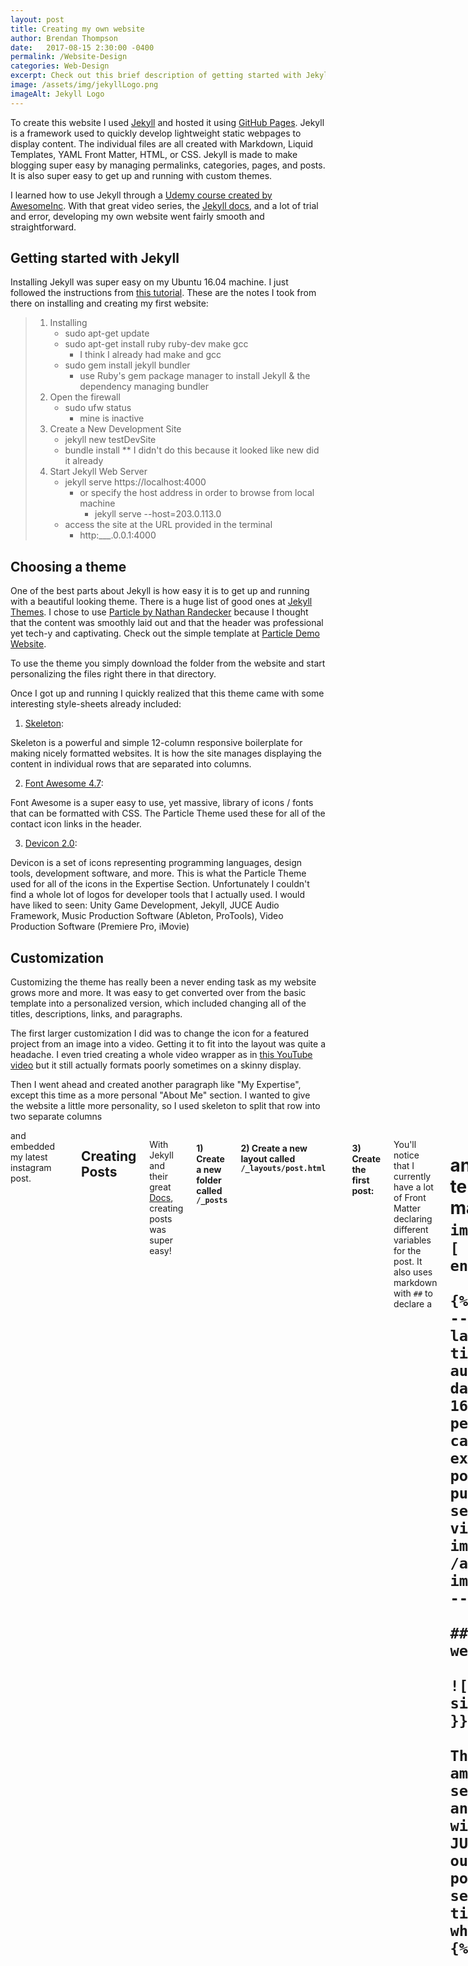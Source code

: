 ```yaml
---
layout: post
title: Creating my own website
author: Brendan Thompson
date:   2017-08-15 2:30:00 -0400
permalink: /Website-Design
categories: Web-Design
excerpt: Check out this brief description of getting started with Jekyll and getting my first website off the ground
image: /assets/img/jekyllLogo.png
imageAlt: Jekyll Logo
---
```


To create this website I used [Jekyll](https://jekyllrb.com) and hosted it using [GitHub Pages](https://pages.github.com). Jekyll is a framework used to quickly develop lightweight static webpages to display content. The individual files are all created with Markdown, Liquid Templates, YAML Front Matter, HTML, or CSS. Jekyll is made to make blogging super easy by managing permalinks, categories, pages, and posts. It is also super easy to get up and running with custom themes.

I learned how to use Jekyll through a [Udemy course created by AwesomeInc](https://www.udemy.com/jekyll-and-github-pages/). With that great video series, the [Jekyll docs](https://jekyllrb.com/docs/home/), and a lot of trial and error, developing my own website went fairly smooth and straightforward.

## Getting started with Jekyll

Installing Jekyll was super easy on my Ubuntu 16.04 machine. I just followed the instructions from [this tutorial](https://www.digitalocean.com/community/tutorials/how-to-set-up-a-jekyll-development-site-on-ubuntu-16-04). These are the notes I took from there on installing and creating my first website:

>	1) Installing
>		- sudo apt-get update
>		- sudo apt-get install ruby ruby-dev make gcc
>			- I think I already had make and gcc
>		- sudo gem install jekyll bundler
>			- use Ruby's gem package manager to install Jekyll & the dependency managing bundler
>	2) Open the firewall
>		- sudo ufw status
>			- mine is inactive
>	3) Create a New Development Site
>		- jekyll new testDevSite
>		- bundle install
>			** I didn't do this because it looked like new did it already
>	4) Start Jekyll Web Server
>		- jekyll serve https://localhost:4000
>			- or specify the host address in order to browse from local machine
>				- jekyll serve --host=203.0.113.0
>		- access the site at the URL provided in the terminal
>			- http:___.0.0.1:4000

## Choosing a theme

One of the best parts about Jekyll is how easy it is to get up and running with a beautiful looking theme. There is a huge list of good ones at [Jekyll Themes](http://jekyllthemes.org/). I chose to use [Particle by Nathan Randecker](http://jekyllthemes.org/themes/particle/) because I thought that the content was smoothly laid out and that the header was professional yet tech-y and captivating. Check out the simple template at [Particle Demo Website](https://nrandecker.github.io/particle/).

To use the theme you simply download the folder from the website and start personalizing the files right there in that directory.

Once I got up and running I quickly realized that this theme came with some interesting style-sheets already included:

1) [Skeleton](http://getskeleton.com/):

Skeleton is a powerful and simple 12-column responsive boilerplate for making nicely formatted websites. It is how the site manages displaying the content in individual rows that are separated into columns.

2) [Font Awesome 4.7](fontawesome.io):

Font Awesome is a super easy to use, yet massive, library of icons / fonts that can be formatted with CSS. The Particle Theme used these for all of the contact icon links in the header.

3) [Devicon 2.0](konpa.github.io/devicon):

Devicon is a set of icons representing programming languages, design tools, development software, and more. This is what the Particle Theme used for all of the icons in the Expertise Section. Unfortunately I couldn't find a whole lot of logos for developer tools that I actually used. I would have liked to seen: Unity Game Development, Jekyll, JUCE Audio Framework, Music Production Software (Ableton, ProTools), Video Production Software (Premiere Pro, iMovie)

## Customization

Customizing the theme has really been a never ending task as my website grows more and more. It was easy to get converted over from the basic template into a personalized version, which included changing all of the titles, descriptions, links, and paragraphs.

The first larger customization I did was to change the icon for a featured project from an image into a video. Getting it to fit into the layout was quite a headache. I even tried creating a whole video wrapper as in [this YouTube video](https://www.youtube.com/watch?v=N0kKs1fef-c&list=PLHxMDdOvyrzjitCCFqhppldxacWL50jlA&index=4) but it still actually formats poorly sometimes on a skinny display.

Then I went ahead and created another paragraph like "My Expertise", except this time as a more personal "About Me" section. I wanted to give the website a little more personality, so I used skeleton to split that row into two separate columns <code><div class="six columns"></code> and embedded my latest instagram post.

## Creating Posts

With Jekyll and their great [Docs](https://jekyllrb.com/docs/posts/), creating posts was super easy!

#### 1) Create a new folder called <code>/_posts</code>

#### 2) Create a new layout called <code>/_layouts/post.html</code>
	{% raw %}
	---
	layout: default
	---

	<div class="container">
		<h1>{{ page.title }}</h1>
		<time datetime="{{ page.date | date: "%-d %b %y" }}">{{ page.date | date: "%-d %b %y" }}</time>
		<t> - - - {{ page.author }}</t>
		{{ content }}
	</div>
	{% endraw %}

#### 3) Create the first post:

You'll notice that I currently have a lot of Front Matter declaring different variables for the post. It also uses markdown with <code>##</code> to declare a <code><h1></code> and then uses liquid template tags within the markdown to display an <code>img</code> with all the <code>{% raw %}![ {{  }} ]( {{  }}{{  }} ){% endraw %}</code>

	{% raw %}
	---
	layout: post
	title: My First Post!
	author: Brendan Thompson
	date:   2017-08-11 16:30:02 -0400
	permalink: /First-Post
	categories: Testing
	excerpt: My first ever post on my new website
	published: true # jekyll serve --unpublished to view
	image: /assets/img/mountains.jpg
	imageAlt: Mountains
	---

	## Welcome to my new website

	![{{ page.imageAlt }}]({{ site.url }}{{ page.image }})

	This is my first post. I am excited to get this section of the website up and running. Possibly I will re-write all of my JUCE development DevLog out as a section of posts. Maybe another section of posts for JUCE tips & tricks. We'll see what happens
	{% endraw %}

#### 4) Link to the post

This part was harder for me than it should have been because I am streaming this from a github pages project instead of just the main brenthompson2.github.io master branch. I'm sure there is a good way to work around that using liquid template tags and permalinks and stuff, but I don't quite have a grasp on it just yet.

In the end I created a <code>_includes/recent-posts.html</code> section included on the homepage that displays every one of my posts:

	{% raw %}
	<div class="container">

		<div class="home-details">
			<h3> Recent Posts </h3>
		</div>

		<ul class="post-display">
			{% for post in site.posts %}
			<li class="row">
				<div class="six columns images">
	 				<img src="{{ site.url }}{{ post.image }}" alt="{{ post.imageAlt }}">
				</div>

				<div class="six columns">
	 				<h5><a href="{{ site.url }}{{ post.url }}">{{ post.title }}</a></h5>

	 				<time datetime="{{ post.date | date_to_xmlschema }}">{{ post.date | date_to_string }}</time>
	 				<t> - - - {{ post.author }}</t>
	 				<p>{{ post.excerpt }}</p>
				</div>
			</li>
			{% endfor %}
		</ul>
	</div>
	{% endraw %}



## Conclusion

Creating static webpages with Jekyll is incredibly easy to do, and I highly recommend giving it a try. My website still has a lot more work to be done on it, and with the power of Jekyll I can't wait to see what else it has in store! At this point my number one priorities are creating a navigation header bar, making a projects page, and creating more posts. It would also be cool if I could get the pictures and texts to got back to switching sides like in the demo project. I don't know what I changed but now it is always text first and then the picture

Checkout the code currently streaming this website at [the GitHub repository](https://github.com/brenthompson2/My-Website).











